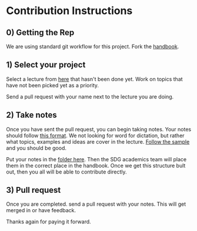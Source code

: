 # Contribution Instructions

## 0) Getting the Rep

We are using standard git workflow for this project. Fork the [handbook](https://github.com/suncoast-devs/handbook).

## 1) Select your project

Select a lecture from [here](https://github.com/suncoast-devs/handbook/blob/master/meta/lecture-notes-project/lectures-to-do.md) that hasn't been done yet. Work on topics that have not been picked yet as a priority.

Send a pull request with your name next to the lecture you are doing.

## 2) Take notes

Once you have sent the pull request, you can begin taking notes. Your notes should follow [this format](https://github.com/suncoast-devs/handbook/blob/master/meta/lecture-notes-project/sample-lecture-notes.md). We not looking for word for dictation, but rather what topics, examples and ideas are cover in the lecture. [Follow the sample](https://github.com/suncoast-devs/handbook/blob/master/meta/lecture-notes-project/sample-lecture-notes.md) and you should be good.

Put your notes in the [folder here](INSERT_LINK). Then the SDG academics team will place them in the correct place in the handbook. Once we get this structure bult out, then you all will be able to contribute directly.

## 3) Pull request

Once you are completed. send a pull request with your notes. This will get merged in or have feedback.

Thanks again for paying it forward.
